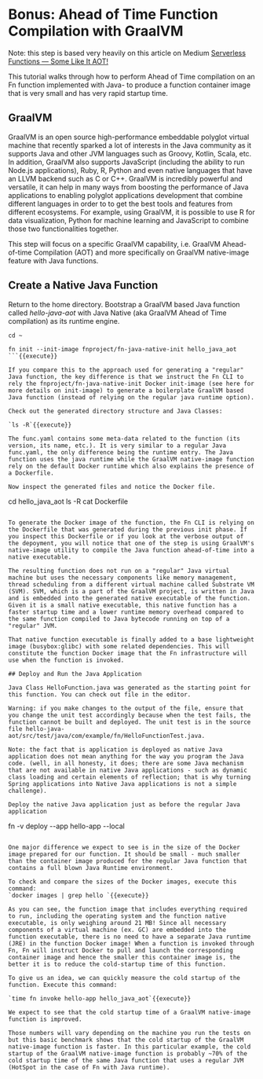 # Bonus: Ahead of Time Function Compilation with GraalVM

Note: this step is based very heavily on this article on Medium [Serverless Functions — Some Like It AOT!](https://medium.com/fnproject/serverless-functions-some-like-it-aot-ea8b46951335)

This tutorial walks through how to perform Ahead of Time compilation on an Fn function implemented with Java- to produce a function container image that is very small and has very rapid startup time.

## GraalVM

GraalVM is an open source high-performance embeddable polyglot virtual machine that recently sparked a lot of interests in the Java community as it supports Java and other JVM languages such as Groovy, Kotlin, Scala, etc. In addition, GraalVM also supports JavaScript (including the ability to run Node.js applications), Ruby, R, Python and even native languages that have an LLVM backend such as C or C++. GraalVM is incredibly powerful and versatile, it can help in many ways from boosting the performance of Java applications to enabling polyglot applications development that combine different languages in order to to get the best tools and features from different ecosystems. For example, using GraalVM, it is possible to use R for data visualization, Python for machine learning and JavaScript to combine those two functionalities together.

This step will focus on a specific GraalVM capability, i.e. GraalVM Ahead-of-time Compilation (AOT) and more specifically on GraalVM native-image feature with Java functions.

## Create a Native Java Function 

Return to the home directory. Bootstrap a GraalVM based Java function called *hello-java-aot* with Java Native (aka GraalVM Ahead of Time compilation) as its runtime engine.

```
cd ~

fn init --init-image fnproject/fn-java-native-init hello_java_aot
```{{execute}}

If you compare this to the approach used for generating a "regular" Java function, the key difference is that we instruct the Fn CLI to rely the fnproject/fn-java-native-init Docker init-image (see here for more details on init-image) to generate a boilerplate GraalVM based Java function (instead of relying on the regular java runtime option).

Check out the generated directory structure and Java Classes:

`ls -R`{{execute}}

The func.yaml contains some meta-data related to the function (its version, its name, etc.). It is very similar to a regular Java func.yaml, the only difference being the runtime entry. The Java function uses the java runtime while the GraalVM native-image function rely on the default Docker runtime which also explains the presence of a Dockerfile.

Now inspect the generated files and notice the Docker file. 
```
cd hello_java_aot
ls -R
cat Dockerfile
```{{execute}}

To generate the Docker image of the function, the Fn CLI is relying on the Dockerfile that was generated during the previous init phase. If you inspect this Dockerfile or if you look at the verbose output of the depoyment, you will notice that one of the step is using GraalVM's native-image utility to compile the Java function ahead-of-time into a native executable.

The resulting function does not run on a "regular" Java virtual machine but uses the necessary components like memory management, thread scheduling from a different virtual machine called Substrate VM (SVM). SVM, which is a part of the GraalVM project, is written in Java and is embedded into the generated native executable of the function. Given it is a small native executable, this native function has a faster startup time and a lower runtime memory overhead compared to the same function compiled to Java bytecode running on top of a "regular" JVM.

That native function executable is finally added to a base lightweight image (busybox:glibc) with some related dependencies. This will constitute the function Docker image that the Fn infrastructure will use when the function is invoked.

## Deploy and Run the Java Application

Java Class HelloFunction.java was generated as the starting point for this function. You can check out file in the editor. 

Warning: if you make changes to the output of the file, ensure that you change the unit test accordingly because when the test fails, the function cannot be built and deployed. The unit test is in the source file hello-java-aot/src/test/java/com/example/fn/HelloFunctionTest.java.

Note: the fact that is application is deployed as native Java application does not mean anything for the way you program the Java code. (well, in all honesty, it does; there are some Java mechanism that are not available in native Java applications - such as dynamic class loading and certain elements of reflection; that is why turning Spring applications into Native Java applications is not a simple challenge).

Deploy the native Java application just as before the regular Java application

```
fn -v deploy --app hello-app --local 
```{{execute}}

One major difference we expect to see is in the size of the Docker image prepared for our function. It should be small - much smaller than the container image produced for the regular Java function that contains a full blown Java Runtime environment.

To check and compare the sizes of the Docker images, execute this command: 
`docker images | grep hello `{{execute}}

As you can see, the function image that includes everything required to run, including the operating system and the function native executable, is only weighing around 21 MB! Since all necessary components of a virtual machine (ex. GC) are embedded into the function executable, there is no need to have a separate Java runtime (JRE) in the function Docker image! When a function is invoked through Fn, Fn will instruct Docker to pull and launch the corresponding container image and hence the smaller this container image is, the better it is to reduce the cold-startup time of this function.

To give us an idea, we can quickly measure the cold startup of the function. Execute this command:

`time fn invoke hello-app hello_java_aot`{{execute}}

We expect to see that the cold startup time of a GraalVM native-image function is improved.

Those numbers will vary depending on the machine you run the tests on but this basic benchmark shows that the cold startup of the GraalVM native-image function is faster. In this particular example, the cold startup of the GraalVM native-image function is probably ~70% of the cold startup time of the same Java function that uses a regular JVM (HotSpot in the case of Fn with Java runtime).






